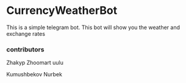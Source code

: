 # CurrencyWeatherBot
This is a simple telegram bot. This bot will show you the weather and exchange rates
<h3>contributors</h3>
<p>Zhakyp Zhoomart uulu</p>
<p>Kumushbekov Nurbek<p>
